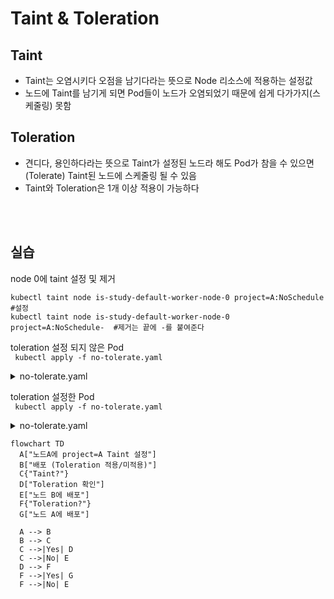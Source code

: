# Taint & Toleration

## Taint
- Taint는 오염시키다 오점을 남기다라는 뜻으로 Node 리소스에 적용하는 설정값
- 노드에 Taint를 남기게 되면 Pod들이 노드가 오염되었기 때문에 쉽게 다가가지(스케줄링) 못함

## Toleration
- 견디다, 용인하다라는 뜻으로 Taint가 설정된 노드라 해도 Pod가 참을 수 있으면(Tolerate) Taint된 노드에 스케줄링 될 수 있음
- Taint와 Toleration은 1개 이상 적용이 가능하다

<br><br>

## 실습

node 0에 taint 설정 및 제거<br>
```
kubectl taint node is-study-default-worker-node-0 project=A:NoSchedule  #설정
kubectl taint node is-study-default-worker-node-0 project=A:NoSchedule-  #제거는 끝에 -를 붙여준다
``` 

toleration 설정 되지 않은 Pod<br>
``` kubectl apply -f no-tolerate.yaml```
<details>
  <summary>no-tolerate.yaml</summary>

```
# no-tolerate.yaml
apiVersion: v1
kind: Pod
metadata:
  name: no-tolerate
spec:
  containers:
  - name: nginx
    image: nginx
```
</details>

toleration 설정한 Pod<br>
``` kubectl apply -f no-tolerate.yaml```
<details>
  <summary>no-tolerate.yaml</summary>

```
# tolerate.yaml
apiVersion: v1
kind: Pod
metadata:
  name: tolerate
spec:
  containers:
  - name: nginx
    image: nginx
  tolerations:
  - key: "project"
    value: "A"
    operator: "Equal"
    effect: "NoSchedule" # taint가 설정된 노드의 effect와 같아야 함 project=A:BBB 이런식이면 effect도 BBB로..
```
</details>



```mermaid
flowchart TD
  A["노드A에 project=A Taint 설정"]
  B["배포 (Toleration 적용/미적용)"]
  C{"Taint?"}
  D["Toleration 확인"]
  E["노드 B에 배포"]
  F{"Toleration?"}
  G["노드 A에 배포"]

  A --> B
  B --> C
  C -->|Yes| D
  C -->|No| E
  D --> F
  F -->|Yes| G
  F -->|No| E
```
